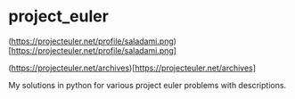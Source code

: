 # project_euler

(https://projecteuler.net/profile/saladami.png)[https://projecteuler.net/profile/saladami.png]

(https://projecteuler.net/archives)[https://projecteuler.net/archives]

My solutions in python for various project euler problems with descriptions.
